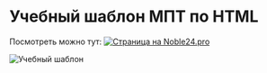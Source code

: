 # Учебный шаблон МПТ по HTML

Посмотреть можно тут: <a href="https://mpt1.noble24.pro/"> <img src="https://img.shields.io/badge/Site-Noble24.pro-orange?style=for-the-badge" alt="Страница на Noble24.pro"> </a>

![Учебный шаблон](./1.jpg)
